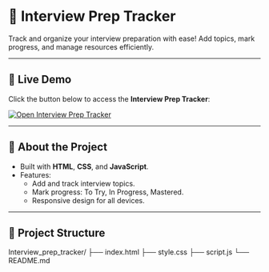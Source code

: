 # 🧠 Interview Prep Tracker

Track and organize your interview preparation with ease! Add topics, mark progress, and manage resources efficiently.

---

## 🚀 Live Demo

Click the button below to access the **Interview Prep Tracker**:

[![Open Interview Prep Tracker](https://img.shields.io/badge/Open%20Tracker-Start%20Now-ff4500?style=for-the-badge&logo=trello&logoColor=white)](https://amazeabhi.github.io/Interview_prep_tracker/)

---

## 📝 About the Project

- Built with **HTML**, **CSS**, and **JavaScript**.
- Features:
  - Add and track interview topics.
  - Mark progress: To Try, In Progress, Mastered.
  - Responsive design for all devices.

---

## 📂 Project Structure
Interview_prep_tracker/
├── index.html
├── style.css
├── script.js
└── README.md

